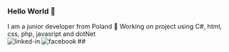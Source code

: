 ### Hello World :wave:
I am a junior developer from Poland :briefcase: Working on project using C#, html, css, php, javasript and dotNet
<br>## [<img align="left" alt="linked-in" src="https://img.shields.io/badge/linkedin-%230077B5.svg?&style=for-the-badge&logo=linkedin&logoColor=white" />](https://www.linkedin.com/in/marek-wendlandt/)
[<img align="left" alt="facebook" src="https://img.shields.io/badge/facebook-%231877F2.svg?&style=for-the-badge&logo=facebook&logoColor=white" />](https://www.facebook.com/Marek.Wendlandt/)<br>
